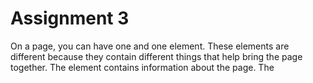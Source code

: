 # Assignment 3

On a page, you can have one <head> and one <body> element. These elements are different because they contain different things that help bring the page together. The <head> element contains information about the page. The <title> element is usually contained within the <head> element. The <body> element contains information that will be displayed in the main browser window for everyone to see.

Structural Markup tells you the information about the structure of a document. It includes elements like headings, paragraphs, breaks, and lists. These elements help visually guide and provide information about the content in the document. Semantic markup is used to reinforce the meaning of the information in the document by providing citations, quotations, definitions, show editorial changes, or help emphasize a word. Each markup is used for the different parts of the document. One is for the big parts such as headings, while the other deals with all of the information provided in the document.

For this assignment I followed the directions very carefully to make sure that I didn't miss any steps. I first read all of the information provided on the website, which really helped me get a feel for what HTML can do. Most of the tags that were presented seems super easy to understand so that was very nice for this assignment. Before I uploaded it to github, I went back and made sure I did all of the steps to make sure I didn't miss anything. After I got everything uploaded to github, I tried all of the links to see if they worked. I only had one problem, which was the email link, so I had to come back to my index.html file to fix the email link. Otherwise, I had a good time doing this assignment.

Just from reading this weeks readings, I learned a lot more than I did before. It was interesting to read all of the information about the different tags and how they can be used. I had no idea how you could make a website work with code, but I made it happen which I'm really proud of.

I'm sad to say that I wasn't able to help any of my classmates with issues this week. I really want to be the kind of coder who can help others if they're having issues. I put up an issue, but it got solved right away. It wasn't really an issue, just more of a question.

![Screenshot of my page](./screenshot.png)
